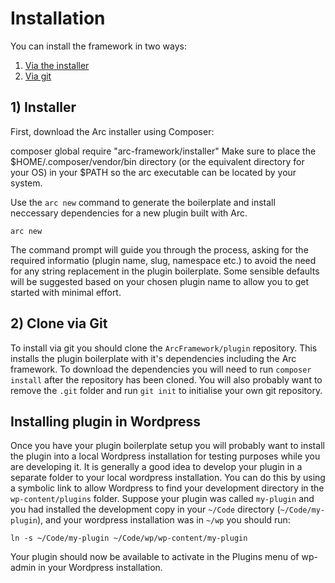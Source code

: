# Installation

You can install the framework in two ways:

1. [Via the installer](#installer)
2. [Via git](#installation-via-git)

## 1) Installer

First, download the Arc installer using Composer:

composer global require "arc-framework/installer"
Make sure to place the $HOME/.composer/vendor/bin directory (or the equivalent directory for your OS) in your $PATH so the 
arc executable can be located by your system.

Use the `arc new` command to generate the boilerplate and install neccessary dependencies for a new plugin built with Arc.

    arc new

The command prompt will guide you through the process, asking for the required informatio (plugin name, slug, namespace etc.)
to avoid the need for any string replacement in the plugin boilerplate. Some sensible defaults will be suggested based on
your chosen plugin name to allow you to get started with minimal effort.

## 2) Clone via Git

To install via git you should clone the `ArcFramework/plugin` repository. This installs the plugin boilerplate with it's
dependencies including the Arc framework. To download the dependencies you will need to run `composer install` after the
repository has been cloned. You will also probably want to remove the `.git` folder and run `git init` to initialise your
own git repository.

## Installing plugin in Wordpress

Once you have your plugin boilerplate setup you will probably want to install the plugin into a local Wordpress installation
for testing purposes while you are developing it. It is generally a good idea to develop your plugin in a separate folder to
your local wordpress installation. You can do this by using a symbolic link to allow Wordpress to find your development 
directory in the `wp-content/plugins` folder. Suppose your plugin was called `my-plugin` and you had installed the development
copy in your `~/Code` directory (`~/Code/my-plugin`), and your wordpress installation was in `~/wp` you should run:

`ln -s ~/Code/my-plugin ~/Code/wp/wp-content/my-plugin`

Your plugin should now be available to activate in the Plugins menu of wp-admin in your Wordpress installation.
